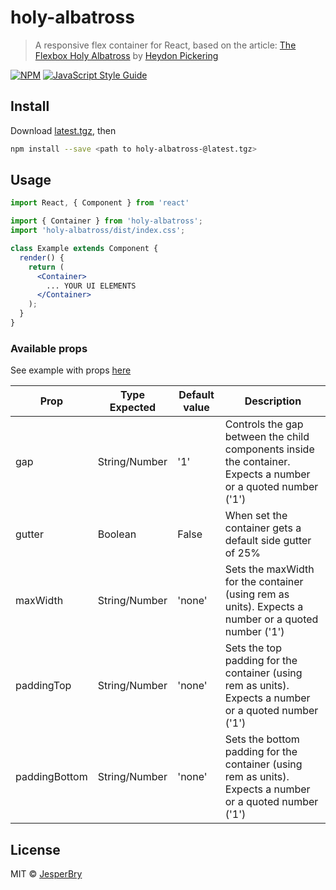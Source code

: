 # holy-albatross

> A responsive flex container for React, based on the article: [The Flexbox Holy Albatross](https://heydonworks.com/article/the-flexbox-holy-albatross/) by [Heydon Pickering](https://heydonworks.com/) 

[![NPM](https://img.shields.io/npm/v/holy-albatross.svg)](https://www.npmjs.com/package/holy-albatross) [![JavaScript Style Guide](https://img.shields.io/badge/code_style-standard-brightgreen.svg)](https://standardjs.com)

## Install
Download [latest.tgz](https://github.com/JesperBry/holy-albatross/releases/), then

```bash
npm install --save <path to holy-albatross-@latest.tgz>
```

## Usage

```jsx
import React, { Component } from 'react'

import { Container } from 'holy-albatross';
import 'holy-albatross/dist/index.css';

class Example extends Component {
  render() {
    return (
      <Container>
        ... YOUR UI ELEMENTS
      </Container>
    );
  }
}
```

### Available props
See example with props [here](https://github.com/JesperBry/holy-albatross/blob/master/example/src/App.js)

| Prop | Type Expected | Default value |  Description |
| ---- | ---- | ------------- | ------------ |
| gap | String/Number | '1' | Controls the gap between the child components inside the container. Expects a number or a quoted number ('1') |
| gutter | Boolean | False | When set the container gets a default side gutter of 25% |
| maxWidth | String/Number | 'none' | Sets the maxWidth for the container (using rem as units). Expects a number or a quoted number ('1') |
| paddingTop | String/Number | 'none' | Sets the top padding for the container (using rem as units). Expects a number or a quoted number ('1') |
| paddingBottom | String/Number | 'none' | Sets the bottom padding for the container (using rem as units). Expects a number or a quoted number ('1') |

## License

MIT © [JesperBry](https://github.com/JesperBry)
